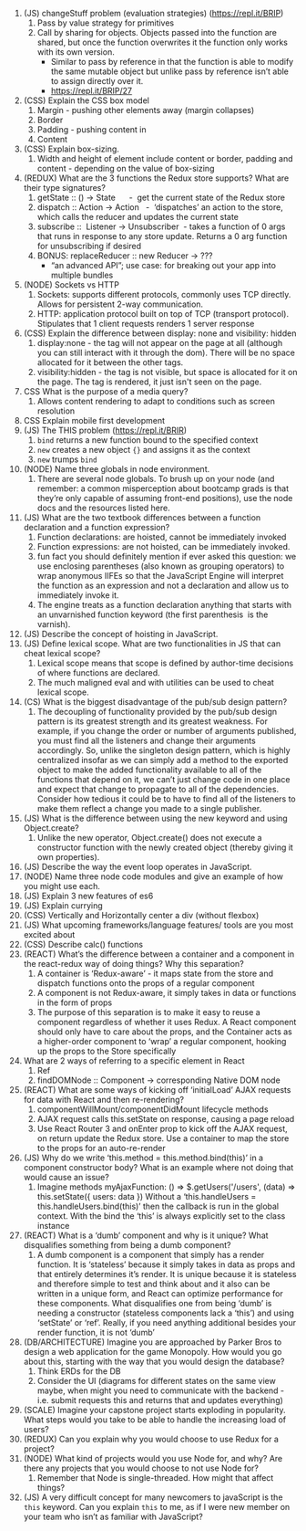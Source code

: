 1. (JS) changeStuff problem (evaluation strategies) (https://repl.it/BRIP)
	1. Pass by value strategy for primitives
	2. Call by sharing for objects. Objects passed into the function are shared, but once the function overwrites it the function only works with its own version.
		- Similar to pass by reference in that the function is able to modify the same mutable object but unlike pass by reference isn’t able to assign directly over it. 
		- https://repl.it/BRIP/27  
2. (CSS) Explain the CSS box model
	1. Margin - pushing other elements away (margin collapses)
	2. Border
	3. Padding - pushing content in
	4. Content
3. (CSS) Explain box-sizing. 
	1. Width and height of element include content or border, padding and content - depending on the value of box-sizing
4. (REDUX) What are the 3 functions the Redux store supports? What are their type signatures?
	1. getState :: () -> State      -  get the current state of the Redux store
	2. dispatch :: Action -> Action   -  ‘dispatches’ an action to the store, which calls the reducer and updates the current state
	3. subscribe ::  Listener -> Unsubscriber  - takes a function of 0 args that runs in response to any store update. Returns a 0 arg function for unsubscribing if desired
	4. BONUS: replaceReducer :: new Reducer -> ???
		- “an advanced API”; use case: for breaking out your app into multiple bundles
5. (NODE) Sockets vs HTTP
	1. Sockets: supports different protocols, commonly uses TCP directly. Allows for persistent 2-way communication.
	2. HTTP: application protocol built on top of TCP (transport protocol). Stipulates that 1 client requests renders 1 server response
6. (CSS) Explain the difference between display: none and visibility: hidden
	1. display:none - the tag will not appear on the page at all (although you can still interact with it through the dom). There will be no space allocated for it between the other tags.
	2. visibility:hidden - the tag is not visible, but space is allocated for it on the page. The tag is rendered, it just isn't seen on the page.
7. CSS What is the purpose of a media query?
	1. Allows content rendering to adapt to conditions such as screen resolution
8. CSS Explain mobile first development
9. (JS) The THIS problem (https://repl.it/BRIR)
	1. `bind` returns a new function bound to the specified context
	2. `new` creates a new object `{}` and assigns it as the context
	3. `new` trumps `bind`
10. (NODE) Name three globals in node environment. 
	1. There are several node globals. To brush up on your node (and remember: a common misperception about bootcamp grads is that they’re only capable of assuming front-end positions), use the node docs and the resources listed here.
11. (JS) What are the two textbook differences between a function declaration and a function expression?
	1. Function declarations: are hoisted, cannot be immediately invoked
	2. Function expressions: are not hoisted, can be immediately invoked. 
	3. fun fact you should definitely mention if ever asked this question: we use enclosing parentheses (also known as grouping operators) to wrap anonymous IIFEs so that the JavaScript Engine will interpret the function as an expression and not a declaration and allow us to immediately invoke it. 
	4. The engine treats as a function declaration anything that starts with an unvarnished function keyword (the first parenthesis  is the varnish).
12. (JS) Describe the concept of hoisting in JavaScript.
13. (JS) Define lexical scope. What are two functionalities in JS that can cheat lexical scope? 
	1. Lexical scope means that scope is defined by author-time decisions of where functions are declared. 
	2. The much maligned eval and with utilities can be used to cheat lexical scope. 
14. (CS) What is the biggest disadvantage of the pub/sub design pattern?
	1. The decoupling of functionality provided by the pub/sub design pattern is its greatest strength and its greatest weakness. For example, if you change the order or number of arguments published, you must find all the listeners and change their arguments accordingly. So, unlike the singleton design pattern, which is highly centralized insofar as we can simply add a method to the exported object to make the added functionality available to all of the functions that depend on it, we can’t just change code in one place and expect that change to propagate to all of the dependencies. Consider how tedious it could be to have to find all of the listeners to make them reflect a change you made to a single publisher. 
15. (JS) What is the difference between using the new keyword and using Object.create? 
	1. Unlike the new operator, Object.create() does not execute a constructor function with the newly created object (thereby giving it own properties). 
16. (JS) Describe the way the event loop operates in JavaScript.
17. (NODE) Name three node code modules and give an example of how you might use each.
18. (JS) Explain 3 new features of es6
19. (JS) Explain currying
20. (CSS) Vertically and Horizontally center a div (without flexbox)
21. (JS) What upcoming frameworks/language features/ tools are you most excited about
22. (CSS) Describe calc() functions
23. (REACT) What’s the difference between a container and a component in the react-redux way of doing things? Why this separation?
	1. A container is ‘Redux-aware’ - it maps state from the store and dispatch functions onto the props of a regular component
	2. A component is not Redux-aware, it simply takes in data or functions in the form of props
	3. The purpose of this separation is to make it easy to reuse a component regardless of whether it uses Redux. A React component should only have to care about the props, and the Container acts as a higher-order component to ‘wrap’ a regular component, hooking up the props to the Store specifically
24. What are 2 ways of referring to a specific element in React
	1. Ref 
	2. findDOMNode :: Component -> corresponding Native DOM node
25. (REACT) What are some ways of kicking off ‘initialLoad’ AJAX requests for data with React and then re-rendering?
	1. componentWillMount/componentDidMount lifecycle methods
	2. AJAX request calls this.setState on response, causing a page reload
	3. Use React Router 3 and onEnter prop to kick off the AJAX request, on return update the Redux store. Use a container to map the store to the props for an auto-re-render
26. (JS) Why do we write ‘this.method = this.method.bind(this)’ in a component constructor body? What is an example where not doing that would cause an issue?
	1. Imagine methods
myAjaxFunction: () => $.getUsers('/users', (data) => this.setState({ users: data })
	Without a ‘this.handleUsers = this.handleUsers.bind(this)’ then the callback is run in the global context. With the bind the ‘this’ is always explicitly set to the class instance 
27. (REACT) What is a ‘dumb’ component and why is it unique? What disqualifies something from being a dumb component?
	1. A dumb component is a component that simply has a render function. It is ‘stateless’ because it simply takes in data as props and that entirely determines it’s render. It is unique because it is stateless and therefore simple to test and think about and it also can be written in a unique form, and React can optimize performance for these components. What disqualifies one from being ‘dumb’ is needing a constructor (stateless components lack a ‘this’) and using ‘setState’ or ‘ref’. Really, if you need anything additional besides your render function, it is not ‘dumb’
28. (DB/ARCHITECTURE) Imagine you are approached by Parker Bros to design a web application for the game Monopoly. How would you go about this, starting with the way that you would design the database?
	1. Think ERDs for the DB
	2. Consider the UI (diagrams for different states on the same view maybe, when might you need to communicate with the backend - i.e. submit requests this and returns that and updates everything)
29. (SCALE) Imagine your capstone project starts exploding in popularity. What steps would you take to be able to handle the increasing load of users?
30. (REDUX) Can you explain why you would choose to use Redux for a project?
31. (NODE) What kind of projects would you use Node for, and why? Are there any projects that you would choose to not use Node for?
	1. Remember that Node is single-threaded. How might that affect things?
32. (JS) A very difficult concept for many newcomers to javaScript is the `this` keyword. Can you explain `this` to me, as if I were new member on your team who isn’t as familiar with JavaScript?
